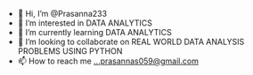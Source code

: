 - 👋 Hi, I’m @Prasanna233
- 👀 I’m interested in DATA ANALYTICS
- 🌱 I’m currently learning DATA ANALYTICS
- 💞️ I’m looking to collaborate on REAL WORLD DATA ANALYSIS PROBLEMS USING PYTHON
- 📫 How to reach me ...prasannas059@gmail.com

<!---
Prasanna233/Prasanna233 is a ✨ special ✨ repository because its `README.md` (this file) appears on your GitHub profile.
You can click the Preview link to take a look at your changes.
--->
